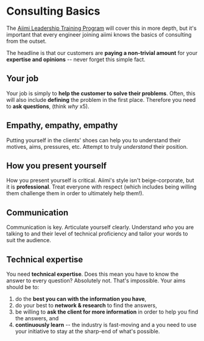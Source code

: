 # **Consulting Basics**

The [Aiimi Leadership Training Program](https://aiimiltd.sharepoint.com/sites/AiimiLeadershipTraining) will cover this in more depth, but it's important that every engineer joining aiimi knows the basics of consulting from the outset.

The headline is that our customers are **paying a non-trivial amount** for your **expertise and opinions** -- never forget this simple fact.

## **Your job**
Your job is simply to **help the customer to solve their problems**. Often, this will also include **defining** the problem in the first place. Therefore you need to **ask questions**, (think *why* x5).

## **Empathy, empathy, empathy**
Putting yourself in the clients' shoes can help you to understand their motives, aims, pressures, etc. Attempt to truly *understand* their position.

## **How you present yourself**
How you present yourself is critical. Aiimi's style isn't beige-corporate, but it is **professional**.
Treat everyone with respect (which includes being willing them challenge them in order to ultimately help them!).

## **Communication**
Communication is key. Articulate yourself clearly. Understand *who* you are talking to and their level of technical proficiency and tailor your words to suit the audience.

## **Technical expertise**
You need **technical expertise**. Does this mean you have to know the answer to every question? Absolutely not. That's impossible. Your aims should be to: 
1) do the **best you can with the information you have**,
2) do your best to **network & research** to find the answers,
3) be willing to **ask the client for more information** in order to help you find the answers, and
4) **continuously learn** -- the industry is fast-moving and a you need to use your initiative to stay at the sharp-end of what's possible.
